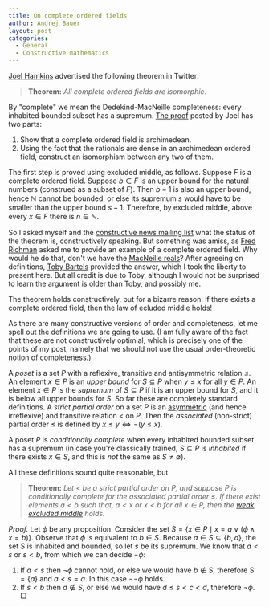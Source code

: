 ```yaml
---
title: On complete ordered fields
author: Andrej Bauer
layout: post
categories:
  - General
  - Constructive mathematics
---
```


[Joel Hamkins](http://jdh.hamkins.org) advertised the following theorem in Twitter:

> **Theorem:** *All complete ordered fields are isomorphic.*

By "complete" we mean the Dedekind-MacNeille completeness: every inhabited bounded subset has a supremum. [The proof](https://twitter.com/JDHamkins/status/1169935061480804352?s=20) posted by Joel has two parts:

1. Show that a complete ordered field is archimedean.
2. Using the fact that the rationals are dense in an archimedean ordered field, construct an isomorphism between any two of them.

The first step is proved using excluded middle, as follows. Suppose $F$ is a complete ordered field. Suppose $b \in F$ is an upper bound for the natural numbers (construed as a subset of $F$). Then $b - 1$ is also an upper bound, hence $\mathbb{N}$ cannot be bounded, or else its supremum $s$ would have to be smaller than the upper bound $s - 1$. Therefore, by excluded middle, above every $x \in F$ there is $n \in \mathbb{N}$.

So I asked myself and the [constructive news mailing list](https://groups.google.com/forum/#!topic/constructivenews/4jncQ9axrxI) what the status of the theorem is, constructively speaking. But something was amiss, as [Fred Richman](http://math.fau.edu/richman/) asked me to provide an example of a complete ordered field. Why would he do that, don't we have the [MacNeille reals](https://ncatlab.org/nlab/show/MacNeille+real+number)? After agreeing on definitions, [Toby Bartels](http://tobybartels.name) provided the answer, which I took the liberty to present here. But all credit is due to Toby, although I would not be surprised to learn the argument is older than Toby, and possibly me.

The theorem holds constructively, but for a bizarre reason: if there exists a complete ordered field, then the law of ecluded middle holds!

<!--more-->

As there are many constructive versions of order and completeness, let me spell out the definitions we are going to use. (I am fully aware of the fact that these are not constructively optimial, which is precisely one of the points of my post, namely that we should not use the usual order-theoretic notion of completeness.)

A *poset* is a set $P$ with a reflexive, transitive and antisymmetric relation $\leq$. An element $x \in P$ is an *upper bound* for $S \subseteq P$ when $y \leq x$ for all $y \in P$. An element $x \in P$ is the *supremum* of $S \subseteq P$ if it is an upper bound for $S$, and it is below all upper bounds for $S$. So far these are completely standard definitions. A *strict partial order* on a set $P$ is an [asymmetric](https://en.wikipedia.org/wiki/Asymmetric_relation) (and hence irreflexive) and transitive relation $<$ on $P$. Then the *associated* (non-strict) partial order $\leq$ is defined by $x \leq y \Leftrightarrow \lnot (y \leq x)$.

A poset $P$ is *conditionally complete* when every inhabited bounded subset has a supremum (in case you're classically trained, $S \subseteq P$ is *inhabited* if there exists $x \in S$, and this is *not* the same as $S \neq \emptyset$).

All these definitions sound quite reasonable, but 

> **Theorem:** *Let $<$ be a strict partial order on $P$, and suppose $P$ is conditionally complete for the associated partial order $\leq$. If there exist elements $a < b$ such that, $a < x$ or $x < b$ for all $x \in P$, then the [weak excluded middle](https://ncatlab.org/nlab/show/weak+excluded+middle) holds.*

*Proof.* Let $\phi$ be any proposition. Consider the set $S = \{x \in P \mid x = a \lor (\phi \land x = b)\}$. Observe that $\phi$ is equivalent to $b \in S$. Because $a \in S \subseteq \{b, d\}$, the set $S$ is inhabited and bounded, so let $s$ be its supremum. We know that $a < s$ or $s < b$, from which we can decide $\lnot\phi$:

1. If $a < s$ then $\lnot\phi$ cannot hold, or else we would have $b \notin S$, therefore $S = \{a\}$ and $a < s = a$. In this case $\lnot\lnot\phi$ holds.
2. If $s < b$ then $d \notin S$, or else we would have $d \leq s < c < d$, therefore $\lnot\phi$. $\Box$



